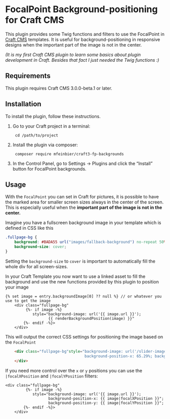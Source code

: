 FocalPoint Background-positioning for Craft CMS
================================================

This plugin provides some Twig functions and filters to use the FocalPoint in [Craft CMS](https://craftcms.com/) templates.
It is useful for background-positioning in responsive designs when the important part of the image is not in the center.

_(It is my first Craft CMS plugin to learn some basics about plugin development in Craft. Besides that fact I just needed the Twig functions :)_  
## Requirements

This plugin requires Craft CMS 3.0.0-beta.1 or later.


## Installation

To install the plugin, follow these instructions.

1. Go to your Craft project in a terminal:

        cd /path/to/project

2. Install the plugin via composer:

        composer require mfeinbier/craft3-fp-backgrounds

3. In the Control Panel, go to Settings → Plugins and click the “Install” button for FocalPoint backgrounds.

## Usage
With the `FocalPoint` you can set in Craft for pictures, it is possible to have the marked area for smaller screen 
sizes always in the center of the screen.
This is especially useful when the **important part of the image is not in the center.**

Imagine you have a fullscreen background image in your template which is defined in CSS like this
```css
.fullpage-bg {
    background: #BADA55 url("images/fallback-background") no-repeat 50% 50%;
    background-size: cover;
}
```

Setting the `background-size` to `cover` is important to automatically fill the whole div for all screen-sizes.

In your Craft Template you now want to use a linked asset to fill the background and use the new functions provided by 
this plugin to position your image
```twig
{% set image = entry.backgroundImage[0] ?? null %} // or whatever you use to get the image
    <div class="fullpage-bg"
         {%- if image -%}
            style="background-image: url('{{ image.url }}');
                   {{ renderBackgroundPosition(image) }}"
        {%- endif -%}>
    </div>
```
This will output the correct CSS settings for positioning the image based on the `FocalPoint`
```html
    <div class="fullpage-bg"style="background-image: url('/slider-images/slider-04.jpg');
                                   background-position-x: 65.29%; background-position-y: 29.66%;">
    </div>
```

If you need more control over the `x` or `y` positions you can use the `|focalXPosition` and `|focalYPosition` filters:
```twig
<div class="fullpage-bg"
         {%- if image -%}
            style="background-image: url('{{ image.url }}');
                   background-position-x: {{ image|focalXPosition }}";
                   background-position-y: {{ image|focalYPosition }}";
        {%- endif -%}>
    </div>
```
